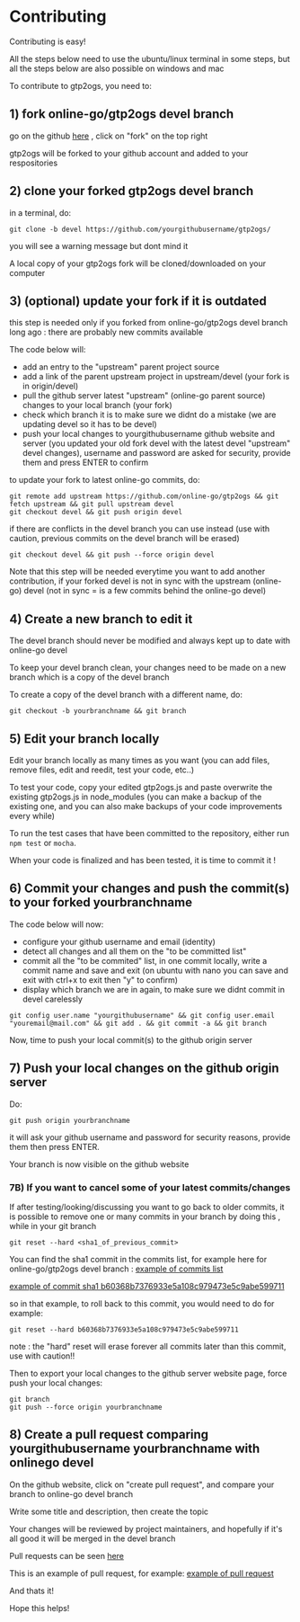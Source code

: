 # Contributing

Contributing is easy!

All the steps below need to use the ubuntu/linux terminal in some steps,
but all the steps below are also possible on windows and mac

To contribute to gtp2ogs, you need to:

## 1) fork online-go/gtp2ogs devel branch

go on the github [here](https://github.com/online-go/gtp2ogs/tree/devel) ,
click on "fork" on the top right

gtp2ogs will be forked to your github account and added to your
respositories

## 2) clone your forked gtp2ogs devel branch

in a terminal, do:

```Shell
git clone -b devel https://github.com/yourgithubusername/gtp2ogs/
```

you will see a warning message but dont mind it

A local copy of your gtp2ogs fork will be cloned/downloaded on your computer

## 3) (optional) update your fork if it is outdated

this step is needed only if you forked from online-go/gtp2ogs devel branch
long ago : there are probably new commits available

The code below will:

- add an entry to the "upstream" parent project source
- add a link of the parent upstream project in upstream/devel (your fork
is in origin/devel)
- pull the github server latest "upstream" (online-go parent source) changes
to your local branch (your fork)
- check which branch it is to make sure we didnt do a mistake (we are
updating devel so it has to be devel)
- push your local changes to yourgithubusername github website and server
(you updated your old fork devel with the latest devel "upstream" devel
changes), username and password are asked for security, provide them and
press ENTER to confirm

to update your fork to latest online-go commits, do:

```Shell
git remote add upstream https://github.com/online-go/gtp2ogs && git fetch upstream && git pull upstream devel
git checkout devel && git push origin devel
```

if there are conflicts in the devel branch you can use instead (use with
caution, previous commits on the devel branch will be erased)

```Shell
git checkout devel && git push --force origin devel
```

Note that this step will be needed everytime you want to add another
contribution, if your forked devel is not in sync with the upstream
(online-go) devel (not in sync = is a few commits behind the online-go
devel)

## 4) Create a new branch to edit it

The devel branch should never be modified and always kept up to date with
online-go devel

To keep your devel branch clean, your changes need to be made on a new
branch which is a copy of the devel branch

To create a copy of the devel branch with a different name, do:

```Shell
git checkout -b yourbranchname && git branch
```

## 5) Edit your branch locally

Edit your branch locally as many times as you want (you can add files,
remove files, edit and reedit, test your code, etc..)

To test your code, copy your edited gtp2ogs.js and paste overwrite
the existing gtp2ogs.js in node_modules (you can make a backup of the
existing one, and you can also make backups of your code improvements
every while)

To run the test cases that have been committed to the repository, either run
`npm test` or `mocha`.

When your code is finalized and has been tested, it is time to commit it !

## 6) Commit your changes and push the commit(s) to your forked yourbranchname

The code below will now:

- configure your github username and email (identity)
- detect all changes and all them on the "to be committed list"
- commit all the "to be commited" list, in one commit locally,
write a commit
name and save and exit (on ubuntu with nano you can save and exit with
ctrl+x to exit then "y" to confirm)
- display which branch we are in again, to make sure we didnt commit
in devel carelessly

```Shell
git config user.name "yourgithubusername" && git config user.email "youremail@mail.com" && git add . && git commit -a && git branch
```

Now, time to push your local commit(s) to the github origin server

## 7) Push your local changes on the github origin server

Do:

```Shell
git push origin yourbranchname
```

it will ask your github username and password for security reasons, provide
 them then press ENTER.

Your branch is now visible on the github website

### 7B) If you want to cancel some of your latest commits/changes

If after testing/looking/discussing you want to go back to older commits,
it is possible to remove one or many commits in your branch by doing this ,
while in your git branch

```Shell
git reset --hard <sha1_of_previous_commit>
```

You can find the sha1 commit in the commits list, for example here for
online-go/gtp2ogs devel branch :
[example of commits list](https://github.com/online-go/gtp2ogs/commits/devel)

[example of commit sha1 b60368b7376933e5a108c979473e5c9abe599711](https://github.com/online-go/gtp2ogs/commit/b60368b7376933e5a108c979473e5c9abe599711)

so in that example, to roll back to this commit, you would need to do for
example:

```Shell
git reset --hard b60368b7376933e5a108c979473e5c9abe599711
```

note : the "hard" reset will erase forever all commits later than this
commit, use with caution!!

Then to export your local changes to the github server website page,
force push your local changes:

```Shell
git branch
git push --force origin yourbranchname
```

## 8) Create a pull request comparing yourgithubusername yourbranchname with onlinego devel

On the github website, click on "create pull request", and compare your
branch to online-go devel branch

Write some title and description, then create the topic

Your changes will be reviewed by project maintainers, and hopefully
if it's all good it will be merged in the devel branch

Pull requests can be seen [here](https://github.com/online-go/gtp2ogs/pulls)

This is an example of pull request, for example:
[example of pull request](https://github.com/online-go/gtp2ogs/pull/81)

And thats it!

Hope this helps!
